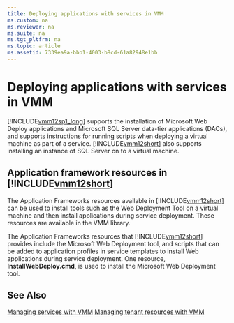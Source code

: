 ```yaml
---
title: Deploying applications with services in VMM
ms.custom: na
ms.reviewer: na
ms.suite: na
ms.tgt_pltfrm: na
ms.topic: article
ms.assetid: 7339ea9a-bbb1-4003-b8cd-61a82948e1bb
---
```

# Deploying applications with services in VMM
[!INCLUDE[vmm12sp1_long](Token/vmm12sp1_long_md.md)] supports the installation of Microsoft Web Deploy applications and Microsoft SQL Server data\-tier applications \(DACs\), and supports instructions for running scripts when deploying a virtual machine as part of a service. [!INCLUDE[vmm12short](Token/vmm12short_md.md)] also supports installing an instance of SQL Server on to a virtual machine.

## Application framework resources in [!INCLUDE[vmm12short](Token/vmm12short_md.md)]
The Application Frameworks resources available in [!INCLUDE[vmm12short](Token/vmm12short_md.md)] can be used to install tools such as the Web Deployment Tool on a virtual machine and then install applications during service deployment. These resources are available in the VMM library.

The Application Frameworks resources that [!INCLUDE[vmm12short](Token/vmm12short_md.md)] provides include the Microsoft Web Deployment tool, and scripts that can be added to application profiles in service templates to install Web applications during service deployment. One resource, **InstallWebDeploy.cmd**, is used to install the Microsoft Web Deployment tool.

## See Also
[Managing services with VMM](Managing-services-with-VMM.md)
[Managing tenant resources with VMM](Managing-tenant-resources-with-VMM.md)


